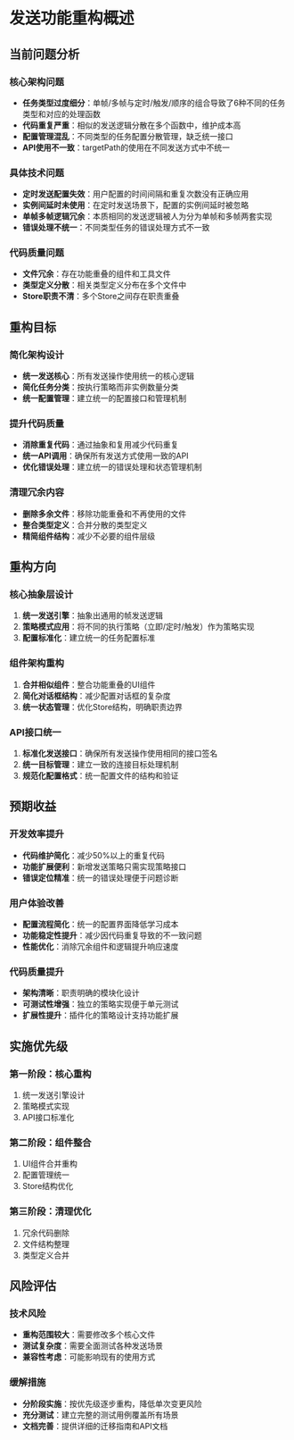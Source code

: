 # 发送功能重构概述

## 当前问题分析

### 核心架构问题

- **任务类型过度细分**：单帧/多帧与定时/触发/顺序的组合导致了6种不同的任务类型和对应的处理函数
- **代码重复严重**：相似的发送逻辑分散在多个函数中，维护成本高
- **配置管理混乱**：不同类型的任务配置分散管理，缺乏统一接口
- **API使用不一致**：targetPath的使用在不同发送方式中不统一

### 具体技术问题

- **定时发送配置失效**：用户配置的时间间隔和重复次数没有正确应用
- **实例间延时未使用**：在定时发送场景下，配置的实例间延时被忽略
- **单帧多帧逻辑冗余**：本质相同的发送逻辑被人为分为单帧和多帧两套实现
- **错误处理不统一**：不同类型任务的错误处理方式不一致

### 代码质量问题

- **文件冗余**：存在功能重叠的组件和工具文件
- **类型定义分散**：相关类型定义分布在多个文件中
- **Store职责不清**：多个Store之间存在职责重叠

## 重构目标

### 简化架构设计

- **统一发送核心**：所有发送操作使用统一的核心逻辑
- **简化任务分类**：按执行策略而非实例数量分类
- **统一配置管理**：建立统一的配置接口和管理机制

### 提升代码质量

- **消除重复代码**：通过抽象和复用减少代码重复
- **统一API调用**：确保所有发送方式使用一致的API
- **优化错误处理**：建立统一的错误处理和状态管理机制

### 清理冗余内容

- **删除多余文件**：移除功能重叠和不再使用的文件
- **整合类型定义**：合并分散的类型定义
- **精简组件结构**：减少不必要的组件层级

## 重构方向

### 核心抽象层设计

1. **统一发送引擎**：抽象出通用的帧发送逻辑
2. **策略模式应用**：将不同的执行策略（立即/定时/触发）作为策略实现
3. **配置标准化**：建立统一的任务配置标准

### 组件架构重构

1. **合并相似组件**：整合功能重叠的UI组件
2. **简化对话框结构**：减少配置对话框的复杂度
3. **统一状态管理**：优化Store结构，明确职责边界

### API接口统一

1. **标准化发送接口**：确保所有发送操作使用相同的接口签名
2. **统一目标管理**：建立一致的连接目标处理机制
3. **规范化配置格式**：统一配置文件的结构和验证

## 预期收益

### 开发效率提升

- **代码维护简化**：减少50%以上的重复代码
- **功能扩展便利**：新增发送策略只需实现策略接口
- **错误定位精准**：统一的错误处理便于问题诊断

### 用户体验改善

- **配置流程简化**：统一的配置界面降低学习成本
- **功能稳定性提升**：减少因代码重复导致的不一致问题
- **性能优化**：消除冗余组件和逻辑提升响应速度

### 代码质量提升

- **架构清晰**：职责明确的模块化设计
- **可测试性增强**：独立的策略实现便于单元测试
- **扩展性提升**：插件化的策略设计支持功能扩展

## 实施优先级

### 第一阶段：核心重构

1. 统一发送引擎设计
2. 策略模式实现
3. API接口标准化

### 第二阶段：组件整合

1. UI组件合并重构
2. 配置管理统一
3. Store结构优化

### 第三阶段：清理优化

1. 冗余代码删除
2. 文件结构整理
3. 类型定义合并

## 风险评估

### 技术风险

- **重构范围较大**：需要修改多个核心文件
- **测试复杂度**：需要全面测试各种发送场景
- **兼容性考虑**：可能影响现有的使用方式

### 缓解措施

- **分阶段实施**：按优先级逐步重构，降低单次变更风险
- **充分测试**：建立完整的测试用例覆盖所有场景
- **文档完善**：提供详细的迁移指南和API文档
